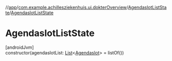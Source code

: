 //[app](../../../index.md)/[com.example.achillesziekenhuis.ui.dokterOverview](../index.md)/[AgendaslotListState](index.md)/[AgendaslotListState](-agendaslot-list-state.md)

# AgendaslotListState

[androidJvm]\
constructor(agendaslotList: [List](https://kotlinlang.org/api/latest/jvm/stdlib/kotlin.collections/-list/index.html)&lt;[Agendaslot](../../com.example.achillesziekenhuis.model/-agendaslot/index.md)&gt; = listOf())
